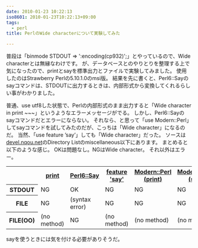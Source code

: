 ```yaml
---
date: 2010-01-23 10:22:13
iso8601: 2010-01-23T10:22:13+09:00
tags:
  - perl
title: PerlのWide characterについて実験してみた

---
```


<p>普段は「binmode STDOUT => ':encoding(cp932)';」とやっているので、Wide characterとは無縁なわけです。
が、データベースとのやりとりを整理する上で気になったので、printとsayを標準出力とファイルで実験してみました。
使用したのはStrawberry Perlの5.10.1.0のmsi版。
結果を先に書くと、Perl6::Sayのsayコマンドは、STDOUTに出力するときは、内部形式から変換してくれるらしい事がわかりました。</p>

<p>
普通、use utf8した状態で、Perlの内部形式のまま出力すると「Wide character in print ~~~」というようなエラーメッセージがでる。
しかし、Perl6::Sayのsayコマンドだとエラーにならない。
それなら、と思って「use Modern::Perl」してsayコマンドを試してみたのだが、こっちは「Wide character」になるのだ。
当然、「use feature &#8217;say&#8217;」しても「Wide character」だった。
ソースは<a href="https://www.nqou.net">devel.nqou.net</a>のDirectory Listのmiscellaneous以下にあります。
まとめると以下のような感じ。
OKは問題なし。NGはWide character。
それ以外はエラー。</p>

<table class="show_border">
<tr>
<th></th>
<th><a rel="colorbox" title="print" href="https://www.nqou.net">print</a></th>
<th><a rel="colorbox" title="Perl6::Say" href="https://www.nqou.net">Perl6::Say</a></th>
<th><a rel="colorbox" title="feature &#039;say&#039;" href="https://www.nqou.net">feature 'say'</a></th>
<th><a rel="colorbox" title="Modern::Perl (print)" href="https://www.nqou.net">Modern::Perl (print)</a></th>
<th><a rel="colorbox" title="Modern::Perl (say)" href="https://www.nqou.net">Modern::Perl (say)</a></th>
</tr>
<tr><th>STDOUT<td>NG<td>OK<td>NG<td>NG<td>NG</tr>
<tr><th>FILE<td>NG<td>(syntax error)<td>NG<td>NG<td>NG</tr>
<tr><th>FILE(OO)<td>(no method)<td>NG<td>(no method)<td>(no method)<td>(no method)</tr>
</table>

<p>sayを使うときには気を付ける必要がありそうだ。</p>
    	
